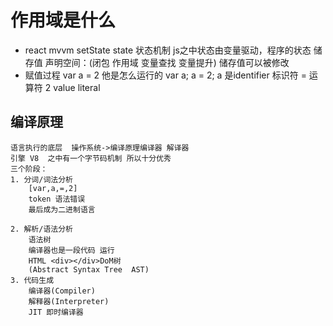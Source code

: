# 作用域是什么

- react mvvm setState state  状态机制
    js之中状态由变量驱动，程序的状态 储存值 声明空间：(闭包 作用域 变量查找 变量提升)
    储存值可以被修改 
- 赋值过程
    var a = 2 他是怎么运行的  var a; a = 2;
    a 是identifier  标识符 = 运算符  2 value literal


## 编译原理
    语言执行的底层  操作系统->编译原理编译器 解译器
    引擎 V8  之中有一个字节码机制 所以十分优秀
    三个阶段：
    1. 分词/词法分析
        [var,a,=,2]
        token 语法错误
        最后成为二进制语言
        
    2. 解析/语法分析
        语法树
        编译器也是一段代码 运行
        HTML <div></div>DoM树
        (Abstract Syntax Tree  AST)
    3. 代码生成
        编译器(Compiler)
        解释器(Interpreter)
        JIT 即时编译器